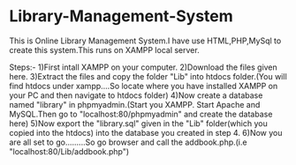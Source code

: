 # Library-Management-System
This is Online Library Management System.I have use HTML,PHP,MySql to create this system.This runs on XAMPP local server.

Steps:-
1)First intall XAMPP on your computer.
2)Download the files given here.
3)Extract the files and copy the folder "Lib" into htdocs folder.(You will find htdocs under xampp....So locate where you have installed XAMPP on your PC and then navigate to htdocs folder)
4)Now create a database named "library" in phpmyadmin.(Start you XAMPP. Start Apache and MySQL.Then go to "localhost:80/phpmyadmin" and create the database here)
5)Now export the "library.sql" given in the "Lib" folder(which you copied into the htdocs) into the database you created in step 4.
6)Now you are all set to go.........So go browser and call the addbook.php.(i.e "localhost:80/Lib/addbook.php")
